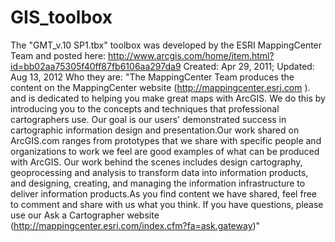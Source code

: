 # GIS_toolbox

The "GMT_v.10 SP1.tbx" toolbox was developed by the ESRI MappingCenter Team and posted here:
http://www.arcgis.com/home/item.html?id=bb02aa75305f40ff87fb6106aa297da9
Created: Apr 29, 2011; Updated: Aug 13, 2012
Who they are:
"The MappingCenter Team produces the content on the MappingCenter website (http://mappingcenter.esri.com ). and is dedicated to helping you make great maps with ArcGIS.  We do this by introducing you to the concepts and techniques that professional cartographers use.  Our goal is our users' demonstrated success in cartographic information design and presentation.Our work shared on ArcGIS.com ranges from prototypes that we share with specific people and organizations to work we feel are good examples of what can be produced with ArcGIS.  Our work behind the scenes includes design cartography, geoprocessing and analysis to transform data into information products, and designing, creating, and managing the information infrastructure to deliver information products.As you find content we have shared, feel free to comment and share with us what you think.  If you have questions, please use our Ask a Cartographer website (http://mappingcenter.esri.com/index.cfm?fa=ask.gateway)"
